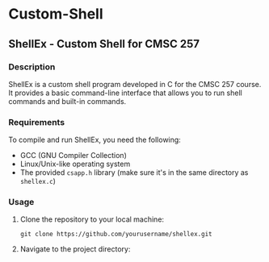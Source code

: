 # Custom-Shell

## ShellEx - Custom Shell for CMSC 257

### Description
ShellEx is a custom shell program developed in C for the CMSC 257 course. It provides a basic command-line interface that allows you to run shell commands and built-in commands.

### Requirements
To compile and run ShellEx, you need the following:

- GCC (GNU Compiler Collection)
- Linux/Unix-like operating system
- The provided `csapp.h` library (make sure it's in the same directory as `shellex.c`)

### Usage
1. Clone the repository to your local machine:

   ```shell
   git clone https://github.com/yourusername/shellex.git

2. Navigate to the project directory:

   ```cd shell ex
